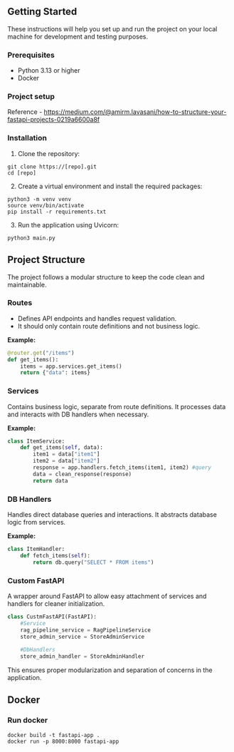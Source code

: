 
## Getting Started

These instructions will help you set up and run the project on your local machine for development and testing purposes.

### Prerequisites

- Python 3.13 or higher
- Docker

### Project setup

Reference - https://medium.com/@amirm.lavasani/how-to-structure-your-fastapi-projects-0219a6600a8f

### Installation

1. Clone the repository:

```
git clone https://[repo].git
cd [repo]
```

2. Create a virtual environment and install the required packages:

```
python3 -m venv venv
source venv/bin/activate
pip install -r requirements.txt
```

3. Run the application using Uvicorn:

```
python3 main.py
```

## Project Structure

The project follows a modular structure to keep the code clean and maintainable.

### Routes

* Defines API endpoints and handles request validation.
* It should only contain route definitions and not business logic.

**Example:**

```python
@router.get("/items")
def get_items():
    items = app.services.get_items()
    return {"data": items}
```

### Services

Contains business logic, separate from route definitions. It processes data and interacts with DB handlers when necessary.

**Example:**

```python
class ItemService:
    def get_items(self, data):
        item1 = data["item1"]
        item2 = data["item2"]
        response = app.handlers.fetch_items(item1, item2) #query
        data = clean_response(response)
        return data
```

### DB Handlers

Handles direct database queries and interactions. It abstracts database logic from services.

**Example:**

```python
class ItemHandler:
    def fetch_items(self):
        return db.query("SELECT * FROM items")
```

### Custom FastAPI

A wrapper around FastAPI to allow easy attachment of services and handlers for cleaner initialization.

```python
class CustmFastAPI(FastAPI):
    #Service
    rag_pipeline_service = RagPipelineService
    store_admin_service = StoreAdminService
    
    #DbHandlers
    store_admin_handler = StoreAdminHandler
```
This ensures proper modularization and separation of concerns in the application.

## Docker

### Run docker

```
docker build -t fastapi-app .
docker run -p 8000:8000 fastapi-app
```